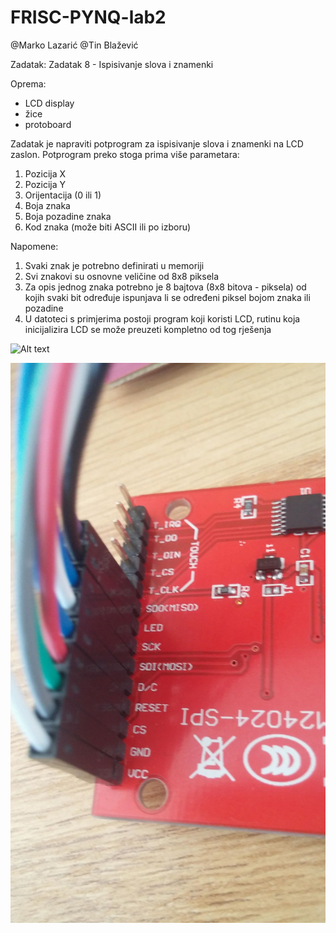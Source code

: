 # FRISC-PYNQ-lab2

@Marko Lazarić
@Tin Blažević

Zadatak: Zadatak 8 - Ispisivanje slova i znamenki

Oprema:
- LCD display
- žice
- protoboard

Zadatak je napraviti potprogram za ispisivanje slova i znamenki na LCD zaslon. Potprogram
preko stoga prima više parametara:
1. Pozicija X
2. Pozicija Y
3. Orijentacija (0 ili 1)
4. Boja znaka
5. Boja pozadine znaka
6. Kod znaka (može biti ASCII ili po izboru)

Napomene:
1. Svaki znak je potrebno definirati u memoriji
2. Svi znakovi su osnovne veličine od 8x8 piksela
3. Za opis jednog znaka potrebno je 8 bajtova (8x8 bitova - piksela) od kojih svaki bit
određuje ispunjava li se određeni piksel bojom znaka ili pozadine
4. U datoteci s primjerima postoji program koji koristi LCD, rutinu koja inicijalizira LCD se
može preuzeti kompletno od tog rješenja

![Alt text](/relative/path/to/img.jpg?raw=true "Optional Title")

![Alt text](/Slike/opisne/1.jpg?raw=true "Upute za spajanje")
